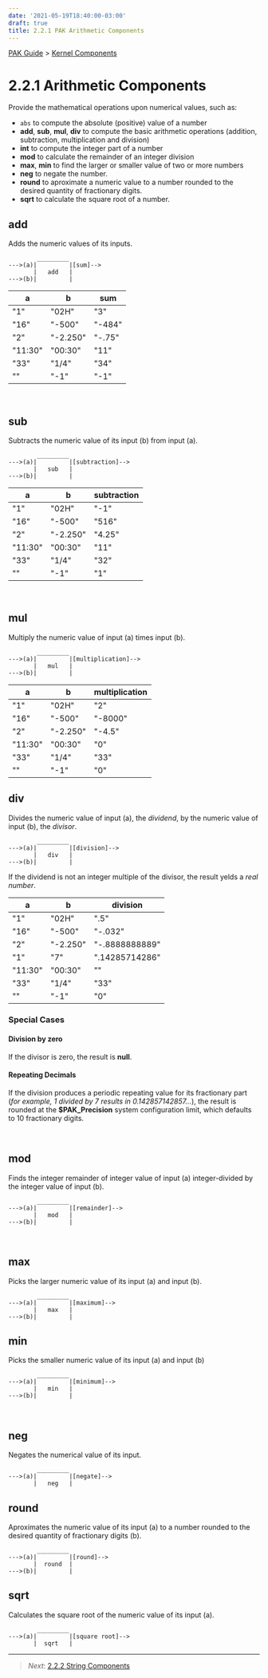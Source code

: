 ```yaml
---
date: '2021-05-19T18:40:00-03:00'
draft: true
title: 2.2.1 PAK Arithmetic Components
---
```



[PAK Guide](0-PAK-index.md) > [Kernel Components](2.2-Kernel-Components.md)

2.2.1 Arithmetic Components
===========================

Provide the mathematical operations upon numerical values, such as:

-   `abs` to compute the absolute (positive) value of a number
-   **add**, **sub**, **mul**, **div** to compute the basic
    arithmetic operations (addition, subtraction, multiplication and division)
-   **int** to compute the integer part of a number
-   **mod** to calculate the remainder of an integer division
-   **max**, **min** to find the larger or smaller value of two or more numbers
-   **neg** to negate the number.
-   **round** to aproximate a numeric value to a number rounded to the desired
    quantity of fractionary digits.
-   **sqrt** to calculate the square root of a number.

add
---

Adds the numeric values of its inputs.

~~~~~~~~~~~~~~~~~~~~~~~~~~~~~~~~~~~~~~~~~~~~~~~~~~~~~~~~~~~~~~~~~~~~~~~~~~~~~~~~
        _________
--->(a)|         |[sum]-->
       |   add   |
--->(b)|         |
~~~~~~~~~~~~~~~~~~~~~~~~~~~~~~~~~~~~~~~~~~~~~~~~~~~~~~~~~~~~~~~~~~~~~~~~~~~~~~~~


| a       | b        | sum    |
|---------|----------|--------|
| "1"     | "02H"    | "3"    |
| "16"    | "-500"   | "-484" |
| "2"     | "-2.250" | "-.75" |
| "11:30" | "00:30"  | "11"   |
| "33"    | "1/4"    | "34"   |
| ""      | "-1"     | "-1"   |

 

sub
--------

Subtracts the numeric value of its input (b) from input (a).

~~~~~~~~~~~~~~~~~~~~~~~~~~~~~~~~~~~~~~~~~~~~~~~~~~~~~~~~~~~~~~~~~~~~~~~~~~~~~~~~
        _________
--->(a)|         |[subtraction]-->
       |   sub   |
--->(b)|         |
~~~~~~~~~~~~~~~~~~~~~~~~~~~~~~~~~~~~~~~~~~~~~~~~~~~~~~~~~~~~~~~~~~~~~~~~~~~~~~~~


| a       | b        | subtraction |
|---------|----------|-------------|
| "1"     | "02H"    | "-1"        |
| "16"    | "-500"   | "516"       |
| "2"     | "-2.250" | "4.25"      |
| "11:30" | "00:30"  | "11"        |
| "33"    | "1/4"    | "32"        |
| ""      | "-1"     | "1"         |

 

mul
--------

Multiply the numeric value of input (a) times input (b).

~~~~~~~~~~~~~~~~~~~~~~~~~~~~~~~~~~~~~~~~~~~~~~~~~~~~~~~~~~~~~~~~~~~~~~~~~~~~~~~~
        _________
--->(a)|         |[multiplication]-->
       |   mul   |
--->(b)|         |
~~~~~~~~~~~~~~~~~~~~~~~~~~~~~~~~~~~~~~~~~~~~~~~~~~~~~~~~~~~~~~~~~~~~~~~~~~~~~~~~


| a       | b        | multiplication |
|---------|----------|----------------|
| "1"     | "02H"    | "2"            |
| "16"    | "-500"   | "-8000"        |
| "2"     | "-2.250" | "-4.5"         |
| "11:30" | "00:30"  | "0"            |
| "33"    | "1/4"    | "33"           |
| ""      | "-1"     | "0"            |

div
------

Divides the numeric value of input (a), the *dividend*, by the numeric value of
input (b), the *divisor*.

~~~~~~~~~~~~~~~~~~~~~~~~~~~~~~~~~~~~~~~~~~~~~~~~~~~~~~~~~~~~~~~~~~~~~~~~~~~~~~~~
        _________
--->(a)|         |[division]-->
       |   div   |
--->(b)|         |
~~~~~~~~~~~~~~~~~~~~~~~~~~~~~~~~~~~~~~~~~~~~~~~~~~~~~~~~~~~~~~~~~~~~~~~~~~~~~~~~

If the dividend is not an integer multiple of the divisor, the result yelds a
*real number*.


| a       | b        | division       |
|---------|----------|----------------|
| "1"     | "02H"    | ".5"           |
| "16"    | "-500"   | "-.032"        |
| "2"     | "-2.250" | "-.8888888889" |
| "1"     | "7"      | ".14285714286" |
| "11:30" | "00:30"  | ""             |
| "33"    | "1/4"    | "33"           |
| ""      | "-1"     | "0"            |


### Special Cases

#### Division by zero

If the divisor is zero, the result is **null**.

#### Repeating Decimals

If the division produces a periodic repeating value for its fractionary part
(*for example, 1 divided by 7 results in 0.142857142857...*), the result is
rounded at the **\$PAK_Precision** system configuration limit, which defaults to
10 fractionary digits.

 

mod
------

Finds the integer remainder of integer value of input (a) integer-divided by the integer
value of input (b).

~~~~~~~~~~~~~~~~~~~~~~~~~~~~~~~~~~~~~~~~~~~~~~~~~~~~~~~~~~~~~~~~~~~~~~~~~~~~~~~~
        _________
--->(a)|         |[remainder]-->
       |   mod   |
--->(b)|         |
~~~~~~~~~~~~~~~~~~~~~~~~~~~~~~~~~~~~~~~~~~~~~~~~~~~~~~~~~~~~~~~~~~~~~~~~~~~~~~~~


 

max
---

Picks the larger numeric value of its input (a) and input (b).

~~~~~~~~~~~~~~~~~~~~~~~~~~~~~~~~~~~~~~~~~~~~~~~~~~~~~~~~~~~~~~~~~~~~~~~~~~~~~~~~
        _________
--->(a)|         |[maximum]-->
       |   max   |
--->(b)|         |
~~~~~~~~~~~~~~~~~~~~~~~~~~~~~~~~~~~~~~~~~~~~~~~~~~~~~~~~~~~~~~~~~~~~~~~~~~~~~~~~


min
---

Picks the smaller numeric value of its input (a) and input (b)

~~~~~~~~~~~~~~~~~~~~~~~~~~~~~~~~~~~~~~~~~~~~~~~~~~~~~~~~~~~~~~~~~~~~~~~~~~~~~~~~
        _________
--->(a)|         |[minimum]-->
       |   min   |
--->(b)|         |
~~~~~~~~~~~~~~~~~~~~~~~~~~~~~~~~~~~~~~~~~~~~~~~~~~~~~~~~~~~~~~~~~~~~~~~~~~~~~~~~


 

neg
------

Negates the numerical value of its input.

~~~~~~~~~~~~~~~~~~~~~~~~~~~~~~~~~~~~~~~~~~~~~~~~~~~~~~~~~~~~~~~~~~~~~~~~~~~~~~~~
        _________
--->(a)|         |[negate]-->
       |   neg   |
~~~~~~~~~~~~~~~~~~~~~~~~~~~~~~~~~~~~~~~~~~~~~~~~~~~~~~~~~~~~~~~~~~~~~~~~~~~~~~~~



round
-----

Aproximates the numeric value of its input (a) to a number rounded to the desired quantity of fractionary digits (b).

~~~~~~~~~~~~~~~~~~~~~~~~~~~~~~~~~~~~~~~~~~~~~~~~~~~~~~~~~~~~~~~~~~~~~~~~~~~~~~~~
        _________
--->(a)|         |[round]-->
       |  round  |
--->(b)|         |
~~~~~~~~~~~~~~~~~~~~~~~~~~~~~~~~~~~~~~~~~~~~~~~~~~~~~~~~~~~~~~~~~~~~~~~~~~~~~~~~


sqrt
-----

Calculates the square root of the numeric value of its input (a).

~~~~~~~~~~~~~~~~~~~~~~~~~~~~~~~~~~~~~~~~~~~~~~~~~~~~~~~~~~~~~~~~~~~~~~~~~~~~~~~~
        _________
--->(a)|         |[square root]-->
       |  sqrt   |
~~~~~~~~~~~~~~~~~~~~~~~~~~~~~~~~~~~~~~~~~~~~~~~~~~~~~~~~~~~~~~~~~~~~~~~~~~~~~~~~



------
>   *Next*: [2.2.2 String Components](2.2.2-String-Components.md)
